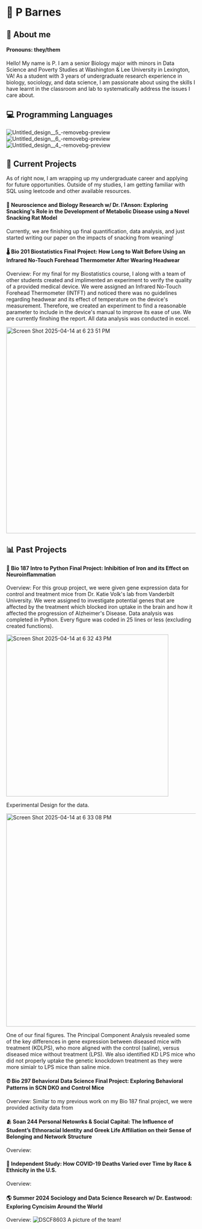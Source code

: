 # 🌱  P Barnes

## 🔬 About me
#### Pronouns: they/them
Hello! My name is P. I am a senior Biology major with minors in Data Science and Poverty Studies at Washington & Lee University in Lexington, VA! As a student with 3 years of undergraduate research experience in biology, sociology, and data science, I am passionate about using the skills I have learnt in the classroom and lab to systematically address the issues I care about. 



## 💻 Programming Languages 
![Untitled_design__5_-removebg-preview](https://github.com/user-attachments/assets/9a87f50b-3cf5-4704-bc18-95680e95c696) ![Untitled_design__6_-removebg-preview](https://github.com/user-attachments/assets/c55e0c19-2a40-4bbd-8429-8e6016af51e1) ![Untitled_design__4_-removebg-preview](https://github.com/user-attachments/assets/bddc281d-7b37-4b26-beef-c73928eb5675) 

## 🚧 Current Projects
As of right now, I am wrapping up my undergraduate career and applying for future opportunities. Outside of my studies, I am getting familiar with SQL using leetcode and other available resources.

#### 🍿 Neuroscience and Biology Research w/ Dr. I'Anson: Exploring Snacking's Role in the Development of Metabolic Disease using a Novel Snacking Rat Model
Currently, we are finishing up final quantification, data analysis, and just started writing our paper on the impacts of snacking from weaning!

#### 🌡️ Bio 201 Biostatistics Final Project: How Long to Wait Before Using an Infrared No-Touch Forehead Thermometer After Wearing Headwear
Overview: For my final for my Biostatistics course, I along with a team of other students created and implimented an experiment to verify the quality of a provided medical device. We were assigned an Infrared No-Touch Forehead Thermometer (INTFT) and noticed there was no guidelines regarding headwear and its effect of temperature on the device's measurement. Therefore, we created an experiment to find a reasonable parameter to include in the device's manual to improve its ease of use. We are currently finshing the report. All data analysis was conducted in excel. 

<img width="549" alt="Screen Shot 2025-04-14 at 6 23 51 PM" src="https://github.com/user-attachments/assets/f7fd50e0-4dd9-411c-a83e-ccd40849ccea" />


## 📊 Past Projects

#### 🧠 Bio 187 Intro to Python Final Project: Inhibition of Iron and its Effect on Neuroinflammation
Overview: For this group project, we were given gene expression data for control and treatment mice from Dr. Katie Volk's lab from Vanderbilt University. We were assigned to investigate potential genes that are affected by the treatment which blocked iron uptake in the brain and how it affected the progression of Alzheimer's Disease. Data analysis was completed in Python. Every figure was coded in 25 lines or less (excluding created functions).

<img width="431" alt="Screen Shot 2025-04-14 at 6 32 43 PM" src="https://github.com/user-attachments/assets/58ef22d6-03c6-4a92-8da3-be89c16865d1" />

Experimental Design for the data. 

<img width="567" alt="Screen Shot 2025-04-14 at 6 33 08 PM" src="https://github.com/user-attachments/assets/07aa1f95-f336-4949-9ee9-c873247af651" />

One of our final figures. The Principal Component Analysis revealed some of the key differences in gene expression between diseased mice with treatment (KDLPS), who more aligned with the control (saline), versus diseased mice without treatment (LPS). We also identified KD LPS mice who did not properly uptake the genetic knockdown treatment as they were more simialr to LPS mice than saline mice.  



#### ⏰ Bio 297 Behavioral Data Science Final Project: Exploring Behavioral Patterns in SCN DKO and Control Mice
Overview: Similar to my previous work on my Bio 187 final project, we were provided activity data from  

#### 🫂 Soan 244 Personal Netowrks & Social Capital: The Influence of Student’s Ethnoracial Identity and Greek Life Affiliation on their Sense of Belonging and Network Structure
Overview: 

#### 🦠 Independent Study: How COVID-19 Deaths Varied over Time by Race & Ethnicity in the U.S.
Overview: 

#### 🌎 Summer 2024 Sociology and Data Science Research w/ Dr. Eastwood: Exploring Cyncisim Around the World
Overview: 
![DSCF8603](https://github.com/user-attachments/assets/78b522cb-db70-479d-bd83-f0252787d06d)
A picture of the team!

<!--
**pgbarnes/pgbarnes** is a ✨ _special_ ✨ repository because its `README.md` (this file) appears on your GitHub profile.

Here are some ideas to get you started:

- 🔭 I’m currently working on ...
- 🌱 I’m currently learning ...
- 👯 I’m looking to collaborate on ...
- 🤔 I’m looking for help with ...
- 💬 Ask me about ...
- 📫 How to reach me: ...
- 😄 Pronouns: ...
- ⚡ Fun fact: ...
-->
